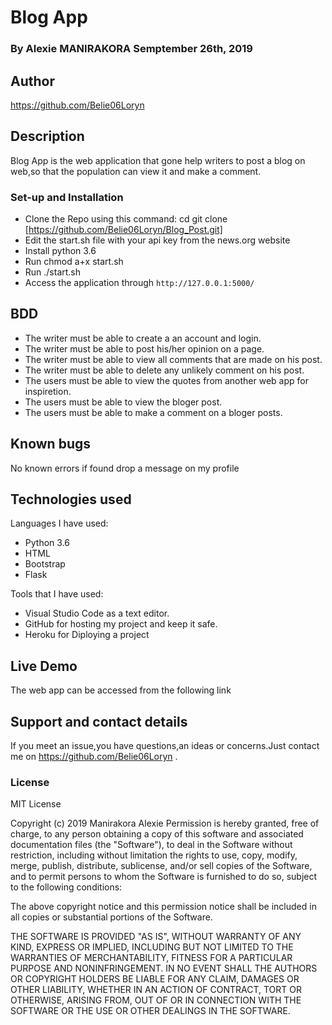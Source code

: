 # Blog App
### By Alexie MANIRAKORA Semptember 26th, 2019
## Author
https://github.com/Belie06Loryn

## Description
Blog App is the web application that gone help writers to post a blog on web,so that the population can view it and make a comment.
### Set-up and Installation
- Clone the Repo using this command: cd git clone  [https://github.com/Belie06Loryn/Blog_Post.git]
- Edit the start.sh file with your api key from the news.org website
- Install python 3.6
- Run chmod a+x start.sh
- Run ./start.sh
- Access the application through `http://127.0.0.1:5000/`

## BDD
- The writer must be able to create a an account and login.
- The writer must be able to post his/her opinion on a page.
- The writer must be able to view all comments that are made on his post.
- The writer must be able to delete any unlikely comment on his post.
- The users must be able to view the quotes from another web app for inspiretion.
- The users must be able to view the bloger post.
- The users must be able to make a comment on a bloger posts.

## Known bugs
No known errors if found drop a message on my profile

## Technologies used

Languages I have used:
- Python 3.6
- HTML
- Bootstrap
- Flask

Tools that I have used:

- Visual Studio Code as a text editor.
- GitHub for hosting my project and keep it safe.
- Heroku for Diploying a project

## Live Demo

The web app can be accessed from the following link []()

## Support and contact details
If you meet an issue,you have questions,an ideas or concerns.Just contact me on https://github.com/Belie06Loryn .

### License

MIT License

Copyright (c) 2019 Manirakora Alexie Permission is hereby granted, free of charge, to any person obtaining a copy of this software and associated documentation files (the "Software"), to deal in the Software without restriction, including without limitation the rights to use, copy, modify, merge, publish, distribute, sublicense, and/or sell copies of the Software, and to permit persons to whom the Software is furnished to do so, subject to the following conditions:

The above copyright notice and this permission notice shall be included in all copies or substantial portions of the Software.

THE SOFTWARE IS PROVIDED "AS IS", WITHOUT WARRANTY OF ANY KIND, EXPRESS OR IMPLIED, INCLUDING BUT NOT LIMITED TO THE WARRANTIES OF MERCHANTABILITY, FITNESS FOR A PARTICULAR PURPOSE AND NONINFRINGEMENT. IN NO EVENT SHALL THE AUTHORS OR COPYRIGHT HOLDERS BE LIABLE FOR ANY CLAIM, DAMAGES OR OTHER LIABILITY, WHETHER IN AN ACTION OF CONTRACT, TORT OR OTHERWISE, ARISING FROM, OUT OF OR IN CONNECTION WITH THE SOFTWARE OR THE USE OR OTHER DEALINGS IN THE SOFTWARE.
